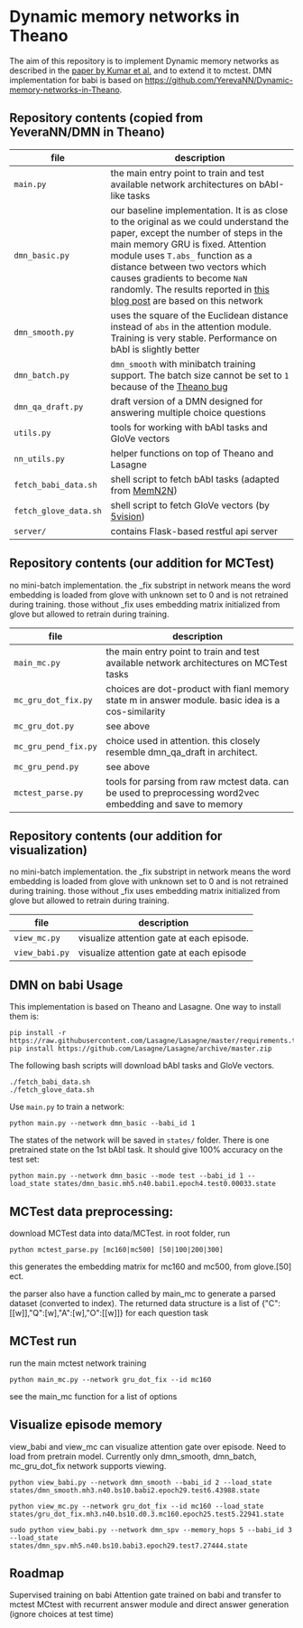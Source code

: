 # Dynamic memory networks in Theano
The aim of this repository is to implement Dynamic memory networks 
as described in the [paper by Kumar et al.](http://arxiv.org/abs/1506.07285)
and to extend it to mctest. DMN implementation for babi is based on https://github.com/YerevaNN/Dynamic-memory-networks-in-Theano.

## Repository contents (copied from YeveraNN/DMN in Theano)

| file | description |
| --- | --- |
| `main.py` | the main entry point to train and test available network architectures on bAbI-like tasks |
| `dmn_basic.py` | our baseline implementation. It is as close to the original as we could understand the paper, except the number of steps in the main memory GRU is fixed. Attention module uses `T.abs_` function as a distance between two vectors which causes gradients to become `NaN` randomly.  The results reported in [this blog post](http://yerevann.github.io/2016/02/05/implementing-dynamic-memory-networks/) are based on this network |
| `dmn_smooth.py` | uses the square of the Euclidean distance instead of `abs` in the attention module. Training is very stable. Performance on bAbI is slightly better |
| `dmn_batch.py` | `dmn_smooth` with minibatch training support. The batch size cannot be set to `1` because of the [Theano bug](https://github.com/Theano/Theano/issues/1772) | 
| `dmn_qa_draft.py` | draft version of a DMN designed for answering multiple choice questions | 
| `utils.py` | tools for working with bAbI tasks and GloVe vectors |
| `nn_utils.py` | helper functions on top of Theano and Lasagne |
| `fetch_babi_data.sh` | shell script to fetch bAbI tasks (adapted from [MemN2N](https://github.com/npow/MemN2N)) |
| `fetch_glove_data.sh` | shell script to fetch GloVe vectors (by [5vision](https://github.com/5vision/kaggle_allen)) |
| `server/` | contains Flask-based restful api server |

## Repository contents (our addition for MCTest)

no mini-batch implementation. the _fix substript in network means the word embedding is loaded from glove with unknown set to 0 and is not retrained during training. those without _fix uses embedding matrix initialized from glove but allowed to retrain during training. 

| file | description |
| --- | --- |
| `main_mc.py` | the main entry point to train and test available network architectures on MCTest tasks |
| `mc_gru_dot_fix.py` | choices are dot-product with fianl memory state m in answer module. basic idea is a cos-similarity |
| `mc_gru_dot.py`  | see above |
| `mc_gru_pend_fix.py` | choice used in attention. this closely resemble dmn_qa_draft in architect. | 
| `mc_gru_pend.py` | see above | 
| `mctest_parse.py` | tools for parsing from raw mctest data. can be used to preprocessing word2vec embedding and save to memory |

## Repository contents (our addition for visualization)

no mini-batch implementation. the _fix substript in network means the word embedding is loaded from glove with unknown set to 0 and is not retrained during training. those without _fix uses embedding matrix initialized from glove but allowed to retrain during training. 

| file | description |
| --- | --- |
| `view_mc.py` | visualize attention gate at each episode. |
| `view_babi.py` | visualize attention gate at each episode |

## DMN on babi Usage

This implementation is based on Theano and Lasagne. One way to install them is:

    pip install -r https://raw.githubusercontent.com/Lasagne/Lasagne/master/requirements.txt
    pip install https://github.com/Lasagne/Lasagne/archive/master.zip

The following bash scripts will download bAbI tasks and GloVe vectors.

    ./fetch_babi_data.sh
    ./fetch_glove_data.sh

Use `main.py` to train a network:

    python main.py --network dmn_basic --babi_id 1

The states of the network will be saved in `states/` folder. 
There is one pretrained state on the 1st bAbI task. It should give 100% accuracy on the test set:

    python main.py --network dmn_basic --mode test --babi_id 1 --load_state states/dmn_basic.mh5.n40.babi1.epoch4.test0.00033.state

## MCTest data preprocessing:
download MCTest data into data/MCTest.
in root folder, run
    
    python mctest_parse.py [mc160|mc500] [50|100|200|300]
    
this generates the embedding matrix for mc160 and mc500, from glove.[50] ect.

the parser also have a function called by main_mc to generate a parsed dataset (converted to index). The returned data structure is a list of {"C":[[w]],"Q":[w],"A":[w],"O":[[w]]} for each question task

## MCTest run
run the main mctest network training
    
    python main_mc.py --network gru_dot_fix --id mc160

see the main_mc function for a list of options

## Visualize episode memory
view_babi and view_mc can visualize attention gate over episode. Need to load from pretrain model. Currently only dmn_smooth, dmn_batch, mc_gru_dot_fix network supports viewing.

    python view_babi.py --network dmn_smooth --babi_id 2 --load_state states/dmn_smooth.mh3.n40.bs10.babi2.epoch29.test6.43988.state
    
    python view_mc.py --network gru_dot_fix --id mc160 --load_state states/gru_dot_fix.mh3.n40.bs10.d0.3.mc160.epoch25.test5.22941.state
    
    sudo python view_babi.py --network dmn_spv --memory_hops 5 --babi_id 3 --load_state states/dmn_spv.mh5.n40.bs10.babi3.epoch29.test7.27444.state

## Roadmap

Supervised training on babi
Attention gate trained on babi and transfer to mctest
MCtest with recurrent answer module and direct answer generation (ignore choices at test time)


